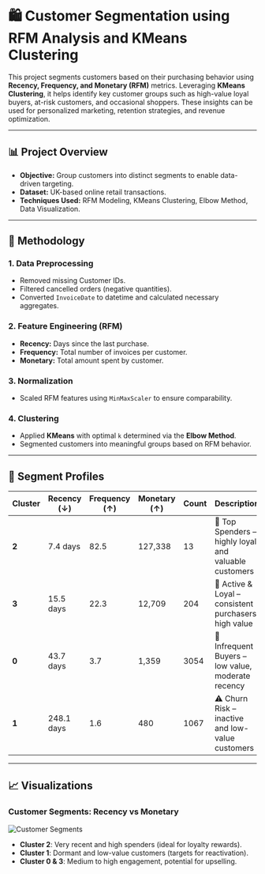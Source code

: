 # 🛍️ Customer Segmentation using RFM Analysis and KMeans Clustering

This project segments customers based on their purchasing behavior using **Recency, Frequency, and Monetary (RFM)** metrics. Leveraging **KMeans Clustering**, it helps identify key customer groups such as high-value loyal buyers, at-risk customers, and occasional shoppers. These insights can be used for personalized marketing, retention strategies, and revenue optimization.

---

## 📊 Project Overview

- **Objective:** Group customers into distinct segments to enable data-driven targeting.
- **Dataset:** UK-based online retail transactions.
- **Techniques Used:** RFM Modeling, KMeans Clustering, Elbow Method, Data Visualization.

---

## 🧠 Methodology

### 1. **Data Preprocessing**
- Removed missing Customer IDs.
- Filtered cancelled orders (negative quantities).
- Converted `InvoiceDate` to datetime and calculated necessary aggregates.

### 2. **Feature Engineering (RFM)**
- **Recency:** Days since the last purchase.
- **Frequency:** Total number of invoices per customer.
- **Monetary:** Total amount spent by customer.

### 3. **Normalization**
- Scaled RFM features using `MinMaxScaler` to ensure comparability.

### 4. **Clustering**
- Applied **KMeans** with optimal `k` determined via the **Elbow Method**.
- Segmented customers into meaningful groups based on RFM behavior.

---

## 📌 Segment Profiles

| Cluster | Recency (↓) | Frequency (↑) | Monetary (↑) | Count | Description |
|---------|-------------|---------------|---------------|--------|-------------|
| **2**   | 7.4 days    | 82.5          | 127,338       | 13     | 💎 Top Spenders – highly loyal and valuable customers |
| **3**   | 15.5 days   | 22.3          | 12,709        | 204    | 🧡 Active & Loyal – consistent purchasers, high value |
| **0**   | 43.7 days   | 3.7           | 1,359         | 3054   | 🧊 Infrequent Buyers – low value, moderate recency |
| **1**   | 248.1 days  | 1.6           | 480           | 1067   | ⚠️ Churn Risk – inactive and low-value customers |

---

## 📈 Visualizations

### Customer Segments: Recency vs Monetary
![Customer Segments](image.png)

- **Cluster 2**: Very recent and high spenders (ideal for loyalty rewards).
- **Cluster 1**: Dormant and low-value customers (targets for reactivation).
- **Cluster 0 & 3**: Medium to high engagement, potential for upselling.
